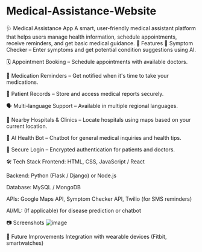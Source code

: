 # Medical-Assistance-Website
🩺 Medical Assistance App
A smart, user-friendly medical assistant platform that helps users manage health information, schedule appointments, receive reminders, and get basic medical guidance.
📌 Features
📝 Symptom Checker – Enter symptoms and get potential condition suggestions using AI.

🗓️ Appointment Booking – Schedule appointments with available doctors.

💊 Medication Reminders – Get notified when it's time to take your medications.

📁 Patient Records – Store and access medical reports securely.

🗣️ Multi-language Support – Available in multiple regional languages.

📍 Nearby Hospitals & Clinics – Locate hospitals using maps based on your current location.

🧠 AI Health Bot – Chatbot for general medical inquiries and health tips.

🔐 Secure Login – Encrypted authentication for patients and doctors.

🛠️ Tech Stack
Frontend: HTML, CSS, JavaScript / React

Backend: Python (Flask / Django) or Node.js

Database: MySQL / MongoDB

APIs: Google Maps API, Symptom Checker API, Twilio (for SMS reminders)

AI/ML: (If applicable) for disease prediction or chatbot

📷 Screenshots
![image](https://github.com/user-attachments/assets/b04c900c-ef74-4a43-8fd1-51a76634e5cf)




🚀 Future Improvements
Integration with wearable devices (Fitbit, smartwatches)


